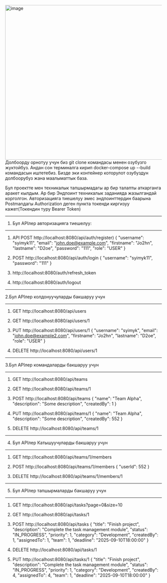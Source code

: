 <img width="816" height="497" alt="image" src="https://github.com/user-attachments/assets/eef41294-e18b-40d2-86bf-588c2d88eef8" />Долбоорду орнотуу учун биз git clone командасы менен озубузго жуктойбуз.
Андан сон терминалга кирип docker-compose up --build командасын иштетебиз.
Бизде эки контейнер которулот озубуздун долбоорубуз жана маалыматтык база.

Бул проектте мен техникалык тапшырмадагы ар бир талапты аткарганга аракет кылдым.
Ар бир Эндпоинт техникалык заданияда жазылгандай корголгон.
Авторизацияга тиешелуу эмес эндпоинттердин баарына Postmanдагы 
Authorization деген пункта токенди киргизуу кажет(Токендин туру Bearer Token)

_____________________________________________________
  1. Бул APIлер авторизацияга тиешелуу:
_____________________________________________________
1) API POST http://localhost:8080/api/auth/register)
{
  "username": "syimyk11",
  "email": "john.doe@example.com",
  "firstname": "Jo2hn",
  "lastname": "D2oe",
  "password": "111",
  "role": "USER"
}


2) POST http://localhost:8080/api/auth/login
{
    "username": "syimyk11",
    "password": "111"
}

3) http://localhost:8080/auth/refresh_token

4) http://localhost:8080/auth/logout
   
______________________________________________________
  2.Бул APIлер колдонуучуларды бакшаруу учун
______________________________________________________

1) GET http://localhost:8080/api/users
  
2) GET http://localhost:8080/api/users/1
   
3) PUT http://localhost:8080/api/users/1
{
    "username": "syimyk",
    "email": "john.doe@example2.com",
    "firstname": "Jo2hn",
    "lastname": "D2oe",
    "role": "USER"
}

4) DELETE http://localhost:8080/api/users/1

______________________________________________________
3.Бул APIлер командаларды бакшаруу учун
______________________________________________________
   
1) GET http://localhost:8080/api/teams

2) GET http://localhost:8080/api/teams/1

3) POST http://localhost:8080/api/teams
{
  "name": "Team Alpha",
  "description": "Some description",
  "createdBy": 1
}

4) PUT http://localhost:8080/api/teams/1
{
  "name": "Team Alpha",
  "description": "Some description",
  "createdBy": 552
}

5) DELETE http://localhost:8080/api/teams/1
   
________________________________________________________
  4. Бул APIлер Катышуучуларды бакшаруу учун
________________________________________________________

1) GET http://localhost:8080/api/teams/1/members

2) POST http://localhost:8080/api/teams/1/members
{
    "userId": 552
}

3) DELETE http://localhost:8080/api/teams/1/members/1
   
_________________________________________________________
  5. Бул APIлер тапшырмаларды бакшаруу учун
_________________________________________________________

1) GET http://localhost:8080/api/tasks?page=0&size=10


2) GET http://localhost:8080/api/tasks/1

3) POST http://localhost:8080/api/tasks
{
  "title": "Finish project",
  "description": "Complete the task management module",
  "status": "IN_PROGRESS",
  "priority": 1,
  "category": "Development",
  "createdBy": 1,
  "assignedTo": 1,
  "team": 1,
  "deadline": "2025-09-10T18:00:00"
}

4) DELETE http://localhost:8080/api/tasks/1

5) PUT http://localhost:8080/api/tasks/1
{
  "title": "Finish project",
  "description": "Complete the task management module",
  "status": "IN_PROGRESS",
  "priority": 1,
  "category": "Development",
  "createdBy": 4,
  "assignedTo": 4,
  "team": 1,
  "deadline": "2025-09-10T18:00:00"
}



    
   
